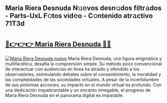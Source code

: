 ## Maria Riera Desnuda N𝚞𝚎vos desn𝚞dos filtr𝚊dos - Parts-UxL F𝚘tos vid𝚎o - C𝚘ntenido atr𝚊ctivo 71T3d

# <h2><a href="http://mbcmq7.tromn.icu/?c=Maria+Riera+Desnuda">🔗👉👉👉 Maria Riera Desnuda 🔗🔗</a></h2>

[![Maria Riera Desnuda nuevo](https://i.imgur.com/pEAQMta.gif)](http://mbcmq7.tromn.icu/?c=Maria+Riera+Desnuda)
Maria Riera Desnuda, una figura enigmática y multifacética, desafía la comprensión simple. Su método poco convencional de interactuar con audiencias en línea ha atraído y ofendido a los observadores, estimulando debates sobre el consentimiento, la moralidad y las complejidades de las sociedades virtuales. A pesar de la incertidumbre de sus próximas acciones, su impacto en el mundo virtual es profundo. Con una dedicación inquebrantable y un encanto innegable, el progreso de Maria Riera Desnuda en el panorama digital es imparable.
